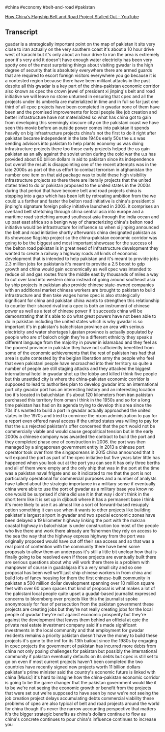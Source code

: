 #china #economy #belt-and-road #pakistan

[How China’s Flagship Belt and Road Project Stalled Out - YouTube](https://www.youtube.com/watch?v=AU1OvrbawE8)

## Transcript
guadar
is a strategically important point on
the map
of pakistan it sits very close to iran
actually
on the very southern coast it&#39;s about a
10 hour drive
west of karachi but it&#39;s only about an
hour drive to iran
the area is extremely poor it&#39;s very
arid
it doesn&#39;t have enough water electricity
has been
very spotty one of the most surprising
things about visiting gwadar is the high
degree of security
that is absolutely everywhere there are
armed guards that are required to escort
foreign visitors everywhere you go
because it is a contested region because
there have been
militant attacks in the past despite all
this
gwadar is a key part of the
china-pakistan economic corridor
also known as cpec the crown jewel of
president xi jinping&#39;s belt and road
initiative
we will leave no stone unturned in
ensuring that cpec
and all the projects under its umbrella
are materialized in time
and in full so far just one third of all
cpec projects have been completed
in gwadar none of them have been and the
promised improvements for local people
like job creation
and better infrastructure have not
materialized
so what has china got to gain from
developing this seemingly obscure city
on the pakistani coast
we have seen this movie before an
outside power comes into pakistan
it spends heavily on big infrastructure
projects
china&#39;s not the first to do it right
after pakistan became independent
in the late 1940s early 50s the u.s was
sending
advisors into pakistan to help plants
economy
us was doing infrastructure projects
there too
those early projects helped the us gain
pakistan as an ally against the soviet
union during the cold war
the u.s has provided about 80 billion
dollars in aid to pakistan since its
independence
but overall the result is disappointing
one of the recent attempts was in the
late 2000s as part of the us effort to
combat terrorism in afghanistan
the number one item on that aid package
was to build
these high visibility infrastructure
projects
so there there are literally projects
that the united states
tried to do or pakistan proposed to the
united states
in the 2000s during that period that
have become belt and road projects
china is stepping into a gap which has
been left
by retreating ambition from the
we could u.s farther and faster
the belton road initiative is china&#39;s
president xi jinping&#39;s
signature foreign policy initiative
launched in 2003. it comprises
an overland belt stretching through
china central asia into europe
and a maritime road stretching around
southeast asia through the india ocean
and up
past east africa so a benign way
of characterizing china&#39;s belton road
initiative
would be infrastructure for influence so
when xi jinping announced the belt and
road initiative
shortly afterwards china designated
pakistan
as its showcase flagship project so the
china-pakistan economic corridor was
going to be the biggest
and most important showcase for the
success
of the belton road pakistan is in great
need
of infrastructure development they
wanted to
create a railway a highway
roads all kinds of economic development
that is intended to help pakistan
and it&#39;s meant to provide jobs
2.3 million jobs for pakistanis it&#39;s
meant to provide a 2.5
boost to gdp growth and china would gain
economically as well
cpec was intended to reduce oil and gas
routes from the middle east by thousands
of miles
a way to cut over land into western
china instead of going around southeast
asia by ship
projects in pakistan also provide
chinese state-owned companies with an
additional market
chinese workers are brought to pakistan
to build infrastructure and then take
wages home
cpec is also strategically significant
for china and pakistan
china wants to strengthen this
relationship to counter their shared
rival india
cpec is both an instrument of chinese
power as well as a test
of chinese power if it succeeds
china will be demonstrating that it&#39;s
able to do
what great powers have not been able to
do in pakistan including the united
states
which is why gwadar is so important it&#39;s
in pakistan&#39;s balochistan province
an area with serious electricity and
water shortages
lujastan province is actually populated
by people
who are of baloch origin they&#39;re a
different
ethnicity they speak a different
language from
the majority in power in islamabad
and they feel as the poorest province in
pakistan
they have not sufficiently benefited
from some of the
economic achievements that the rest of
pakistan has had
that area is quite contested by
the belgian liberation army the people
who
feel that even pakistani people have
encroached into their territory
so quite a number of people are still
staging attacks and they attacked
the biggest international hotel in
gwadar
shot up the lobby and killed i think
five people
but this unsettled city is where the
china-pakistan economic corridor is
supposed to lead to
authorities plan to develop gwadar into
an international port city
gwadar port has an interesting history
and an interesting location too it&#39;s
located in baluchistan it&#39;s about 120
kilometers from iran
pakistan purchased this territory from
oman
i think in the 1950s and so for a long
time
pakistan has had on its agenda trying to
develop this area
since the 70s it&#39;s wanted to build a
port in gwadar
actually approached the united states in
the 1970s and tried to convince the
nixon administration
to pay for a report even offered naval
access if the united states was
willing to pay for that the u.s rejected
pakistan&#39;s offer
concerned that the port would not be
commercially viable and would cause
geopolitical tension
but in the early 2000s a chinese company
was awarded the contract to build the
port
and they completed phase one of
construction in 2006.
the port was then managed by a
singaporean government entity
in 2013 a chinese port operator took
over from the singaporeans
in 2015 china announced that it will
expand the port as part of the cpec
initiative but five years later little
has happened
when you look out at the port you can
see it has only three berths
and all of them were empty and the only
ship
that was in the port at the time was a
pakistan
naval frigate and so it indicated to me
that the port
is not particularly operational for
commercial purposes
and a number of analysts have talked
about the strategic importance in a
military sense
if eventually china were able to use the
port of gwadar
as a military base you know no one would
be surprised if
china did use it in that way i don&#39;t
think in the short term like it is set
up in djibouti where it has a permanent
base
i think it&#39;s more likely to use it as
almost like a sort of
forward-based resupply option
something it can use when it wants to
other projects like building pakistan&#39;s
largest airport in gwadar and two
special economic zones have been delayed
a 19 kilometer highway linking the port
with the makran coastal highway in
balochistan
is under construction too most of the
people who live there and work there
already are fishermen they rely on
access to the sea
the way that the highway express highway
from the port was originally proposed
would have cut off
their sea access and so that was a real
point of contention with the community
there have been some proposals to allow
them an underpass
it&#39;s still a little bit unclear how that
is finally going to be resolved
even if those projects are eventually
built there are serious questions about
who will work there
there is a problem with manpower of
course in guadalajara it&#39;s a very small
city and so one proposal has been well
we&#39;ll just
ship chinese workers in from china and
build
lots of fancy housing for them
the first chinese-built community in
pakistan
a 500 million dollar development
spanning over 10 million square feet
with over 60 open spaces that
kind of proposal is what makes a lot of
the
pakistani local people quite upset
a guadal-based journalist expressed
concerns to bloomberg over projects like
this
the journalist spoke anonymously for
fear of persecution from the pakistan
government
these projects are creating jobs but
they&#39;re not really creating jobs for the
local people of gwadar
they&#39;re not against economic prosperity
but they&#39;re against the development that
leaves them behind
an official at cpic the private real
estate investment company
said it&#39;s made significant investments
in the local community
and that employment for gwadar residents
remains a priority
pakistan doesn&#39;t have the money to build
these projects
it&#39;s gone to the imf for its 13th
bailout since the 1980s
by engaging in cpec projects the
government of pakistan has incurred more
debts from china
not only posing challenges for pakistan
but possibly the international community
if pakistan eventually defaults on its
debts
but cpec is still set to go on even if
most current projects haven&#39;t been
completed
the two countries have recently signed
new projects worth 11 billion dollars
pakistan&#39;s prime minister said the
country&#39;s economic future is linked with
china
[Music]
it&#39;s hard to imagine how the
china-pakistan economic corridor is
going to be the game changer
that the pakistan government would like
it to be
we&#39;re not seeing the economic growth or
benefit from the projects that were set
out we&#39;re supposed to have seen by now
we&#39;re not seeing the job creation
project delays accumulating debts
commercial viability
these problems of cpec are also typical
of belt and road projects around the
world
for china though it&#39;s never the narrow
accounting perspective that matters it&#39;s
the bigger
strategic benefits as china&#39;s dollars
continue to flow
as china&#39;s concrete continues to pour
china&#39;s influence
continues to increase
you
